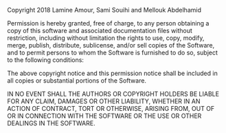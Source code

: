 

Copyright 2018 Lamine Amour, Sami Souihi and Mellouk Abdelhamid 

Permission is hereby granted, free of charge, to any person obtaining a copy of this software and associated documentation files without restriction, including without limitation the rights to use, copy, modify, merge, publish, distribute, sublicense, and/or sell copies of the Software, and to permit persons to whom the Software is furnished to do so, subject to the following conditions:

The above copyright notice and this permission notice shall be included in all copies or substantial portions of the Software.

IN NO EVENT SHALL THE AUTHORS OR COPYRIGHT HOLDERS BE LIABLE FOR ANY CLAIM, DAMAGES OR OTHER LIABILITY, WHETHER  IN AN ACTION OF CONTRACT, TORT OR OTHERWISE, ARISING FROM, OUT OF OR IN CONNECTION WITH THE SOFTWARE OR THE USE OR OTHER DEALINGS IN THE SOFTWARE.
